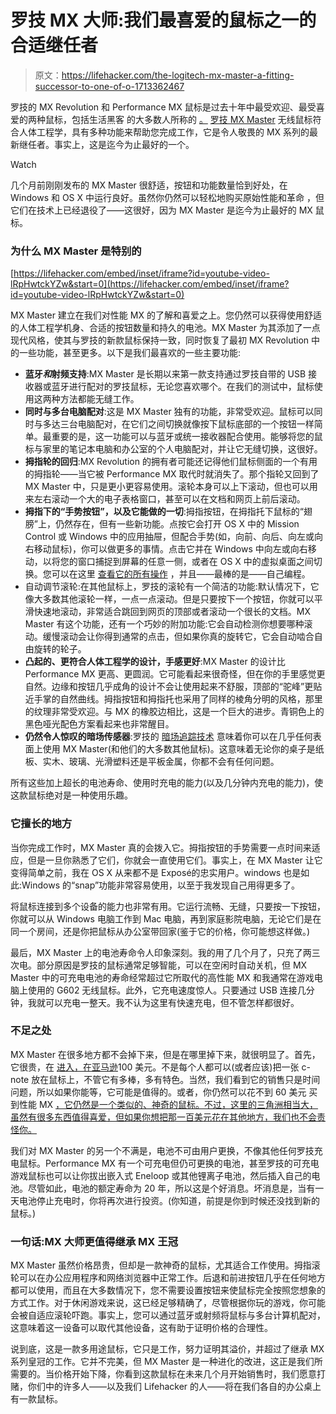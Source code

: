 # 罗技 MX 大师:我们最喜爱的鼠标之一的合适继任者

> 原文：<https://lifehacker.com/the-logitech-mx-master-a-fitting-successor-to-one-of-o-1713362467>

罗技的 MX Revolution 和 Performance MX 鼠标是过去十年中最受欢迎、最受喜爱的两种鼠标，包括生活黑客 的大多数人所称的 [。](http://lifehacker.com/five-best-desktop-mice-5931795) [罗技 MX Master](http://www.logitech.com/en-us/product/mx-master) 无线鼠标符合人体工程学，具有多种功能来帮助您完成工作，它是令人敬畏的 MX 系列的最新继任者。事实上，这是迄今为止最好的一个。

Watch

几个月前刚刚发布的 MX Master 很舒适，按钮和功能数量恰到好处，在 Windows 和 OS X 中运行良好。虽然你仍然可以轻松地购买原始性能和革命 ，但它们在技术上已经退役了——这很好，因为 MX Master 是迄今为止最好的 MX 鼠标。

### 为什么 MX Master 是特别的

 [https://lifehacker.com/embed/inset/iframe?id=youtube-video-lRpHwtckYZw&start=0](https://lifehacker.com/embed/inset/iframe?id=youtube-video-lRpHwtckYZw&start=0) 

MX Master 建立在我们对性能 MX 的了解和喜爱之上。您仍然可以获得使用舒适的人体工程学机身、合适的按钮数量和持久的电池。MX Master 为其添加了一点现代风格，使其与罗技的新款鼠标保持一致，同时恢复了最初 MX Revolution 中的一些功能，甚至更多。以下是我们最喜欢的一些主要功能:

*   **蓝牙*和*射频支持**:MX Master 是长期以来第一款支持通过罗技自带的 USB 接收器或蓝牙进行配对的罗技鼠标，无论您喜欢哪个。在我们的测试中，鼠标使用这两种方法都能无缝工作。
*   **同时与多台电脑配对**:这是 MX Master 独有的功能，非常受欢迎。鼠标可以同时与多达三台电脑配对，在它们之间切换就像按下鼠标底部的一个按钮一样简单。最重要的是，这一功能可以与蓝牙或统一接收器配合使用。能够将您的鼠标与家里的笔记本电脑和办公室的个人电脑配对，并让它无缝切换，这很好。
*   **拇指轮的回归**:MX Revolution 的拥有者可能还记得他们鼠标侧面的一个有用的拇指轮——当它被 Performance MX 取代时就消失了。那个指轮又回到了 MX Master 中，只是更小更容易使用。滚轮本身可以上下滚动，但也可以用来左右滚动一个大的电子表格窗口，甚至可以在文档和网页上前后滚动。
*   **拇指下的“手势按钮”，以及它能做的一切**:拇指按钮，在拇指托下鼠标的“翅膀”上，仍然存在，但有一些新功能。点按它会打开 OS X 中的 Mission Control 或 Windows 中的应用抽屉，但配合手势(如，向前、向后、向左或向右移动鼠标)，你可以做更多的事情。点击它并在 Windows 中向左或向右移动，以将您的窗口捕捉到屏幕的任意一侧，或者在 OS X 中的虚拟桌面之间切换。您可以在这里 [查看它的所有操作](http://www.logitech.com/en-us/mice-pointers/articles/mx-master-immersion-guide) ，并且——最棒的是——自己编程。
*   自动调节滚轮:在其他鼠标上，罗技的滚轮有一个简洁的功能:默认情况下，它像大多数其他滚轮一样，一点一点滚动。但是只要按下一个按钮，你就可以平滑快速地滚动，非常适合跳回到网页的顶部或者滚动一个很长的文档。MX Master 有这个功能，还有一个巧妙的附加功能:它会自动检测你想要哪种滚动。缓慢滚动会让你得到通常的点击，但如果你真的旋转它，它会自动啮合自由旋转的轮子。
*   **凸起的、更符合人体工程学的设计，手感更好**:MX Master 的设计比 Performance MX 更高、更圆润。它可能看起来很奇怪，但在你的手里感觉更自然。边缘和按钮几乎成角的设计不会让使用起来不舒服，顶部的“驼峰”更贴近手掌的自然曲线。拇指按钮和拇指托也采用了同样的棱角分明的风格，那里的纹理非常受欢迎。与 MX 的橡胶边相比，这是一个巨大的进步。青铜色上的黑色哑光配色方案看起来也非常醒目。
*   **仍然令人惊叹的暗场传感器**:罗技的 [暗场追踪技术](http://www.logitech.com/en-us/mice-pointers/articles/11539) 意味着你可以在几乎任何表面上使用 MX Master(和他们的大多数其他鼠标)。这意味着无论你的桌子是纸板、实木、玻璃、光滑塑料还是平板金属，你都不会有任何问题。

所有这些加上超长的电池寿命、使用时充电的能力(以及几分钟内充电的能力)，使这款鼠标绝对是一种使用乐趣。

### 它擅长的地方

当你完成工作时，MX Master 真的会拨入它。拇指按钮的手势需要一点时间来适应，但是一旦你熟悉了它们，你就会一直使用它们。事实上，在 MX Master 让它变得简单之前，我在 OS X 从来都不是 Exposé的忠实用户。windows 也是如此:Windows 的“snap”功能非常容易使用，以至于我发现自己用得更多了。

将鼠标连接到多个设备的能力也非常有用。它运行流畅、无缝，只要按一下按钮，你就可以从 Windows 电脑工作到 Mac 电脑，再到家庭影院电脑，无论它们是在同一个房间，还是你把鼠标从办公室带回家(鉴于它的价格，你可能想这样做。)

最后，MX Master 上的电池寿命令人印象深刻。我的用了几个月了，只充了两三次电。部分原因是罗技的鼠标通常足够智能，可以在空闲时自动关机，但 MX Master 中的可充电电池的寿命经常超过它所取代的高性能 MX 和我通常在游戏电脑上使用的 G602 无线鼠标。此外，它充电速度惊人。只要通过 USB 连接几分钟，我就可以充电一整天。我不认为这里有快速充电，但不管怎样都很好。

### 不足之处

MX Master 在很多地方都不会掉下来，但是在哪里掉下来，就很明显了。首先，它很贵，在 [进入，在亚马逊](http://www.amazon.com/Logitech-Master-Wireless-Mouse-910-004337/dp/B00TZR3WRM?asc_campaign=InlineText&asc_refurl=https://lifehacker.com/the-logitech-mx-master-a-fitting-successor-to-one-of-o-1713362467&asc_source=&tag=kinjalifehackerlink-20)100 美元。不是每个人都可以(或者应该)把一张 c-note 放在鼠标上，不管它有多棒，多有特色。当然，我们看到它的销售只是时间问题，所以如果你能等，它可能是值得的。或者，你仍然可以花不到 60 美元 买到性能 MX [，它仍然是一个类似的、神奇的鼠标。不过，这里的三角洲相当大，虽然有很多东西值得喜爱，但如果你想把那一百美元花在其他地方，我们也不会责怪你。](http://www.amazon.com/Logitech-Wireless-Performance-Mouse-Mac/dp/B002HWRJBM/?asc_campaign=InlineText&asc_refurl=https://lifehacker.com/the-logitech-mx-master-a-fitting-successor-to-one-of-o-1713362467&asc_source=&tag=kinjalifehackerlink-20)

我们对 MX Master 的另一个不满是，电池不可由用户更换，不像其他任何罗技充电鼠标。Performance MX 有一个可充电但仍可更换的电池，甚至罗技的可充电游戏鼠标也可以让你拔出嵌入式 Eneloop 或其他锂离子电池，然后插入自己的电池。尽管如此，电池的额定寿命为 20 年，所以这是个好消息。坏消息是，当有一天电池停止充电时，你将再次进行投资。(你知道，前提是你到时候还没找到新的鼠标。)

### 一句话:MX 大师更值得继承 MX 王冠

MX Master 虽然价格昂贵，但却是一款神奇的鼠标，尤其适合工作使用。拇指滚轮可以在办公应用程序和网络浏览器中正常工作。后退和前进按钮几乎在任何地方都可以使用，而且在大多数情况下，您不需要设置按钮来使鼠标完全按照您想象的方式工作。对于休闲游戏来说，这已经足够精确了，尽管根据你玩的游戏，你可能会被自适应滚轮吓跑。事实上，您可以通过蓝牙或射频将鼠标与多台计算机配对，这意味着这一设备可以取代其他设备，这有助于证明价格的合理性。

说到底，这是一款多用途鼠标，它只是工作，努力证明其溢价，并超过了继承 MX 系列皇冠的工作。它并不完美，但 MX Master 是一种进化的改进，这正是我们所需要的。当价格开始下降，你看到这款鼠标在未来几个月开始销售时，我们愿意打赌，你们中的许多人——以及我们 Lifehacker 的人——将在我们各自的办公桌上有一款鼠标。